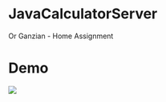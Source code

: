 # JavaCalculatorServer
Or Ganzian - Home Assignment

# Demo

![](https://s10.gifyu.com/images/Rec109.gif)

